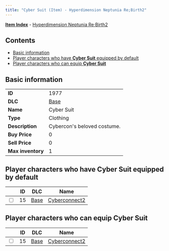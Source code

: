 ```yaml
---
title: "Cyber Suit (Item) - Hyperdimension Neptunia Re;Birth2"
---
```


[**Item Index**](/neptunia/rb2/item/index.html) - [Hyperdimension Neptunia Re;Birth2](/neptunia/rb2)

## Contents

- [Basic information](#basic-information)
- [Player characters who have **Cyber Suit** equipped by default](#player-characters-who-have-cyber-suit-equipped-by-default)
- [Player characters who can equip **Cyber Suit**](#player-characters-who-can-equip-cyber-suit)

## Basic information

|   |   |
| -- | -- |
| **ID** | 1977 |
| **DLC** | [Base](/neptunia/rb2/dlc/0-base.html) |
| **Name** | Cyber Suit |
| **Type** | Clothing |
| **Description** | Cybercon's beloved costume. |
| **Buy Price** | 0 |
| **Sell Price** | 0 |
| **Max inventory** | 1 |

## Player characters who have **Cyber Suit** equipped by default

|    | ID | DLC | Name |
| -- | -- | --- | ---- |
| <input type="checkbox" id="rb2-player-0-15" class="trackbox" /> | 15 | [Base](/neptunia/rb2/dlc/0-base.html) | [Cyberconnect2](/neptunia/rb2/player/0-15-cyberconnect2.html) |

## Player characters who can equip **Cyber Suit**

|    | ID | DLC | Name |
| -- | -- | --- | ---- |
| <input type="checkbox" id="rb2-player-0-15" class="trackbox" /> | 15 | [Base](/neptunia/rb2/dlc/0-base.html) | [Cyberconnect2](/neptunia/rb2/player/0-15-cyberconnect2.html) |